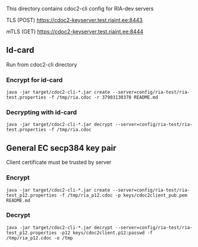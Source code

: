 
This directory contains cdoc2-cli config for RIA-dev servers

TLS (POST)
https://cdoc2-keyserver.test.riaint.ee:8443

mTLS (GET)
https://cdoc2-keyserver.test.riaint.ee:8444

## Id-card
Run from cdoc2-cli directory

### Encrypt for id-card
```
java -jar target/cdoc2-cli-*.jar create --server=config/ria-test/ria-test.properties -f /tmp/ria.cdoc -r 37903130370 README.md
```

### Decrypting with id-card
```
java -jar target/cdoc2-cli-*.jar decrypt --server=config/ria-test/ria-test.properties -f /tmp/ria.cdoc
```

## General EC secp384 key pair

Client certificate must be trusted by server

### Encrypt
```
java -jar target/cdoc2-cli-*.jar create --server=config/ria-test/ria-test_p12.properties -f /tmp/ria_p12.cdoc -p keys/cdoc2client_pub.pem README.md
```

### Decrypt

```
java -jar target/cdoc2-cli-*.jar decrypt --server=config/ria-test/ria-test_p12.properties -p12 keys/cdoc2client.p12:passwd -f /tmp/ria_p12.cdoc -o /tmp
```
